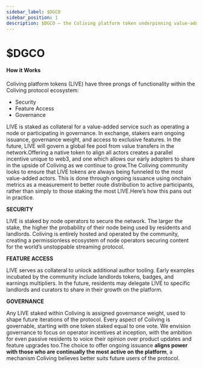 ```yaml
---
sidebar_label: $DGCO
sidebar_position: 1
description: $DGCO — the Coliving platform token underpinning value-added actions in Coliving
---
```


# $DGCO

#### How it Works

Coliving platform tokens \(LIVE\) have three prongs of functionality within the Coliving protocol ecosystem:

* Security
* Feature Access
* Governance

LIVE is staked as collateral for a value-added service such as operating a node or participating in governance. In exchange, stakers earn ongoing issuance, governance weight, and access to exclusive features. In the future, LIVE will govern a global fee pool from value transfers in the network.Offering a native token to align all actors creates a parallel incentive unique to web3, and one which allows our early adopters to share in the upside of Coliving as we continue to grow.The Coliving community looks to ensure that LIVE tokens are always being funneled to the most value-added actors. This is done through ongoing issuance using onchain metrics as a measurement to better route distribution to active participants, rather than simply to those staking the most LIVE.Here’s how this pans out in practice.

**SECURITY**

LIVE is staked by node operators to secure the network. The larger the stake, the higher the probability of their node being used by residents and landlords. Coliving is entirely hosted and operated by the community, creating a permissionless ecosystem of node operators securing content for the world’s unstoppable streaming protocol.

**FEATURE ACCESS**

LIVE serves as collateral to unlock additional author tooling. Early examples incubated by the community include landlords tokens, badges, and earnings multipliers. In the future, residents may delegate LIVE to specific landlords and curators to share in their growth on the platform.

**GOVERNANCE**

Any LIVE staked within Coliving is assigned governance weight, used to shape future iterations of the protocol. Every aspect of Coliving is governable, starting with one token staked equal to one vote. We envision governance to focus on operator incentives at inception, with the ambition for even passive residents to voice their opinion over product updates and feature upgrades too.The choice to offer ongoing issuance **aligns power with those who are continually the most active on the platform**, a mechanism Coliving believes better suits future users of the protocol.
